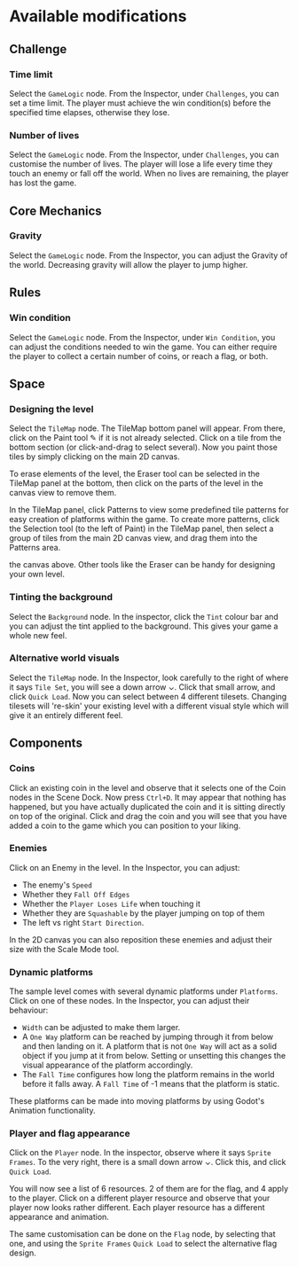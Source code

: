 # Available modifications

## Challenge

### Time limit

Select the `GameLogic` node. From the Inspector, under `Challenges`, you
can set a time limit. The player must achieve the win condition(s) before
the specified time elapses, otherwise they lose.

### Number of lives

Select the `GameLogic` node. From the Inspector, under `Challenges`, you
can customise the number of lives. The player will lose a life every time
they touch an enemy or fall off the world. When no lives are remaining,
the player has lost the game.

## Core Mechanics

### Gravity

Select the `GameLogic` node. From the Inspector, you can adjust the
Gravity of the world. Decreasing gravity will allow the player to jump
higher.

## Rules

### Win condition

Select the `GameLogic` node. From the Inspector, under `Win Condition`,
you can adjust the conditions needed to win the game. You can either require
the player to collect a certain number of coins, or reach a flag, or both.

## Space

### Designing the level

Select the `TileMap` node. The TileMap bottom panel will appear. From
there, click on the Paint tool ✎ if it is not already selected. Click on
a tile from the bottom section (or click-and-drag to select several). Now
you paint those tiles by simply clicking on the main 2D canvas.

To erase elements of the level, the Eraser tool can be selected in the
TileMap panel at the bottom, then click on the parts of the level in the
canvas view to remove them.

In the TileMap panel, click Patterns to view some predefined tile patterns
for easy creation of platforms within the game. To create more patterns,
click the Selection tool (to the left of Paint) in the TileMap panel, then
select a group of tiles from the main 2D canvas view, and drag them into
the Patterns area.

the canvas above. Other tools like the Eraser can be handy for
designing your own level.

### Tinting the background

Select the `Background` node. In the inspector, click the `Tint` colour bar
and you can adjust the tint applied to the background. This gives your game
a whole new feel.

### Alternative world visuals

Select the `TileMap` node. In the Inspector, look carefully to the right of
where it says `Tile Set`, you will see a down arrow ⌄. Click that small
arrow, and click `Quick Load`. Now you can select between 4 different
tilesets. Changing tilesets will 're-skin' your existing level with a
different visual style which will give it an entirely different feel.

## Components

### Coins

Click an existing coin in the level and observe that it selects one of the
Coin nodes in the Scene Dock. Now press `Ctrl+D`. It may appear that nothing
has happened, but you have actually duplicated the coin and it is sitting
directly on top of the original. Click and drag the coin and you will see
that you have added a coin to the game which you can position to your liking.

### Enemies

Click on an Enemy in the level. In the Inspector, you can adjust:
- The enemy's `Speed`
- Whether they `Fall Off Edges`
- Whether the `Player Loses Life` when touching it
- Whether they are `Squashable` by the player jumping on top of them
- The left vs right `Start Direction`.

In the 2D canvas you can also reposition these enemies and adjust their
size with the Scale Mode tool.

### Dynamic platforms

The sample level comes with several dynamic platforms under `Platforms`. Click
on one of these nodes. In the Inspector, you can adjust their behaviour:

- `Width` can be adjusted to make them larger.
- A `One Way` platform can be reached by jumping through it from below and
  then landing on it. A platform that is not `One Way` will act as a solid
  object if you jump at it from below. Setting or unsetting this changes the
  visual appearance of the platform accordingly.
- The `Fall Time` configures how long the platform remains in the world
  before it falls away. A `Fall Time` of -1 means that the platform is static.

These platforms can be made into moving platforms by using Godot's Animation
functionality.

### Player and flag appearance

Click on the `Player` node. In the inspector, observe where it says `Sprite
Frames`. To the very right, there is a small down arrow ⌄. Click this, and
click `Quick Load`.

You will now see a list of 6 resources. 2 of them are for the flag, and 4
apply to the player. Click on a different player resource and observe that
your player now looks rather different. Each player resource has a different
appearance and animation.

The same customisation can be done on the `Flag` node, by selecting that one,
and using the `Sprite Frames` `Quick Load` to select the alternative flag
design.
